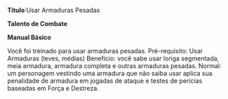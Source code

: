 **Titulo**:Usar Armaduras Pesadas

**Talento de Combate**

**Manual Básico**

 Você foi treinado para usar armaduras pesadas. Pré-requisito: Usar Armaduras (leves, médias) Benefício: você sabe usar loriga segmentada, meia armadura, armadura completa e outras armaduras pesadas. Normal: um personagem vestindo uma armadura que não saiba usar aplica sua penalidade de armadura em jogadas de ataque e testes de perícias baseadas em Força e Destreza.